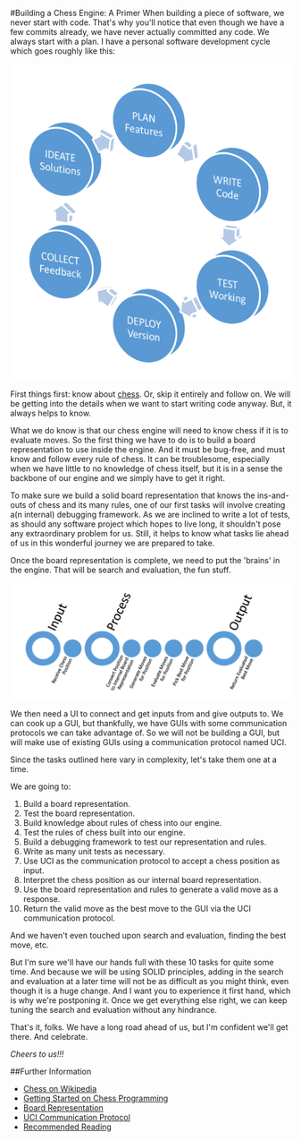 #Building a Chess Engine: A Primer
When building a piece of software, we never start with code. That's why you'll notice that
even though we have a few commits already, we have never actually committed any code. We
always start with a plan. I have a personal software development cycle which goes roughly
like this:

![Software Development Cycle](media/software-development-cycle.png)

First things first: know about [chess](https://en.wikipedia.org/wiki/Chess). Or, skip it
entirely and follow on. We will be getting into the details when we want to start writing code
anyway. But, it always helps to know.

What we do know is that our chess engine will need to know chess if it is to evaluate moves. So
the first thing we have to do is to build a board representation to use inside the engine. And
it must be bug-free, and must know and follow every rule of chess. It can be troublesome,
especially when we have little to no knowledge of chess itself, but it is in a sense
the backbone of our engine and we simply have to get it right.

To make sure we build a solid board representation that knows the ins-and-outs of chess and its
many rules, one of our first tasks will involve creating a(n internal) debugging framework. As
we are inclined to write a lot of tests, as should any software project which hopes to live
long, it shouldn't pose any extraordinary problem for us. Still, it helps to know what tasks
lie ahead of us in this wonderful journey we are prepared to take.

Once the board representation is complete, we need to put the 'brains' in the engine. That will
be search and evaluation, the fun stuff.

![Broad Initial Process](media/broad-initial-process.png)

We then need a UI to connect and get inputs from and give outputs to. We can cook up a GUI, but
thankfully, we have GUIs with some communication protocols we can take advantage of. So we will
not be building a GUI, but will make use of existing GUIs using a communication protocol named
UCI.

Since the tasks outlined here vary in complexity, let's take them one at a time.

We are going to:

1. Build a board representation.
2. Test the board representation.
3. Build knowledge about rules of chess into our engine.
4. Test the rules of chess built into our engine.
5. Build a debugging framework to test our representation and rules.
6. Write as many unit tests as necessary.
7. Use UCI as the communication protocol to accept a chess position as input.
8. Interpret the chess position as our internal board representation.
9. Use the board representation and rules to generate a valid move as a response.
10. Return the valid move as the best move to the GUI via the UCI communication protocol.

And we haven't even touched upon search and evaluation, finding the best move, etc.

But I'm sure we'll have our hands full with these 10 tasks for quite some time. And because we
will be using SOLID principles, adding in the search and evaluation at a later time will not
be as difficult as you might think, even though it is a huge change. And I want you to
experience it first hand, which is why we're postponing it. Once we get everything else right,
we can keep tuning the search and evaluation without any hindrance.

That's it, folks. We have a long road ahead of us, but I'm confident we'll get there. And
celebrate.

_Cheers to us!!!_


##Further Information

* [Chess on Wikipedia](https://en.wikipedia.org/wiki/Chess)
* [Getting Started on Chess Programming](http://chessprogramming.wikispaces.com/Getting+Started)
* [Board Representation](http://chessprogramming.wikispaces.com/Board+Representation)
* [UCI Communication Protocol](http://chessprogramming.wikispaces.com/UCI)
* [Recommended Reading](http://chessprogramming.wikispaces.com/Recommended+Reading)
